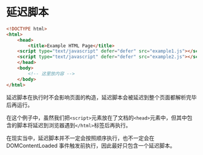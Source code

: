 # 延迟脚本

```html
<!DOCTYPE html>
<html>
	<head>
		<title>Example HTML Page</title>
	<script type="text/javascript" defer="defer" src="example1.js"></script>
	<script type="text/javascript" defer="defer" src="example2.js"></script>
	</head>
	<body>
		<!-- 这里放内容 -->
	</body>
</html>
```

延迟脚本在执行时不会影响页面的构造，延迟脚本会被延迟到整个页面都解析完毕后再运行。

在这个例子中，虽然我们把`<script>`元素放在了文档的`<head>`元素中，但其中包含的脚本将延迟到浏览器遇到`</html>`标签后再执行。

在现实当中，延迟脚本并不一定会按照顺序执行，也不一定会在DOMContentLoaded 事件触发前执行，因此最好只包含一个延迟脚本。